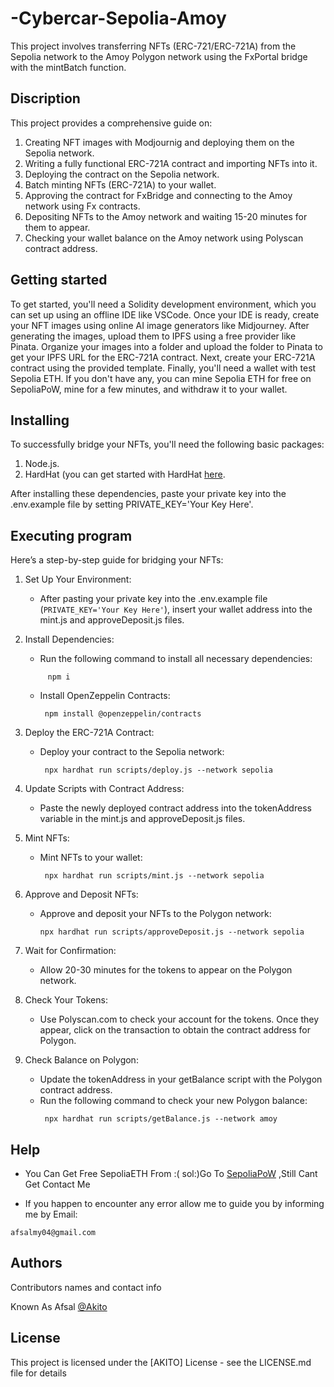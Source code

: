 # -Cybercar-Sepolia-Amoy
This project involves transferring NFTs (ERC-721/ERC-721A) from the Sepolia network to the Amoy Polygon network using the FxPortal bridge with the mintBatch function.
## Discription

This project provides a comprehensive guide on:

1. Creating NFT images with Modjournig and deploying them on the Sepolia network.
2. Writing a fully functional ERC-721A contract and importing NFTs into it.
3. Deploying the contract on the Sepolia network.
4. Batch minting NFTs (ERC-721A) to your wallet.
5. Approving the contract for FxBridge and connecting to the Amoy network using Fx contracts.
6. Depositing NFTs to the Amoy network and waiting 15-20 minutes for them to appear.
7. Checking your wallet balance on the Amoy network using Polyscan contract address.

## Getting started

To get started, you'll need a Solidity development environment, which you can set up using an offline IDE like VSCode. Once your IDE is ready, create your NFT images using online AI image generators like Midjourney. After generating the images, upload them to IPFS using a free provider like Pinata. Organize your images into a folder and upload the folder to Pinata to get your IPFS URL for the ERC-721A contract. Next, create your ERC-721A contract using the provided template. Finally, you'll need a wallet with test Sepolia ETH. If you don't have any, you can mine Sepolia ETH for free on SepoliaPoW, mine for a few minutes, and withdraw it to your wallet.

## Installing 

To successfully bridge your NFTs, you'll need the following basic packages:

1. Node.js.
2. HardHat (you can get started with HardHat [here](https://hardhat.org/hardhat-runner/docs/getting-started).

After installing these dependencies, paste your private key into the .env.example file by setting PRIVATE_KEY='Your Key Here'.


## Executing program

Here’s a step-by-step guide for bridging your NFTs:

1. Set Up Your Environment:
   - After pasting your private key into the .env.example file (`PRIVATE_KEY='Your Key Here'`), insert your wallet address into the mint.js and approveDeposit.js files.

2. Install Dependencies:
   - Run the following command to install all necessary dependencies:
    ````
         npm i
    ````
     
   - Install OpenZeppelin Contracts:
        ````
         npm install @openzeppelin/contracts
        ````
     
3. Deploy the ERC-721A Contract:
   - Deploy your contract to the Sepolia network:
        ```
         npx hardhat run scripts/deploy.js --network sepolia
        ```
     
4. Update Scripts with Contract Address:
   - Paste the newly deployed contract address into the tokenAddress variable in the mint.js and approveDeposit.js files.

5. Mint NFTs:
   - Mint NFTs to your wallet:
        ```
         npx hardhat run scripts/mint.js --network sepolia
        ```
     
6. Approve and Deposit NFTs:
   - Approve and deposit your NFTs to the Polygon network:

     ```
     npx hardhat run scripts/approveDeposit.js --network sepolia
     
     ```
     
7. Wait for Confirmation:
   - Allow 20-30 minutes for the tokens to appear on the Polygon network.

8. Check Your Tokens:
   - Use Polyscan.com to check your account for the tokens. Once they appear, click on the transaction to obtain the contract address for Polygon.

9. Check Balance on Polygon:
   - Update the tokenAddress in your getBalance script with the Polygon contract address.
   - Run the following command to check your new Polygon balance:
        ```
         npx hardhat run scripts/getBalance.js --network amoy
        ```
## Help

* You Can Get Free SepoliaETH From :(
 sol:)Go To [SepoliaPoW](https://sepolia-faucet.pk910.de/) ,Still Cant Get Contact Me

* If you happen to encounter any error allow me to guide you by informing me by Email:
```
afsalmy04@gmail.com
```

## Authors

Contributors names and contact info

 Known As Afsal
 [@Akito](afsalmy04@gmail.com)


## License

This project is licensed under the [AKITO] License - see the LICENSE.md file for details
